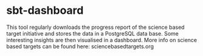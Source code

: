 # sbt-dashboard
This tool regularly downloads the progress report of the science based target initiative and stores the data in a PostgreSQL data base. Some interesting insights are then visualised in a dashboard.
More info on science based targets can be found here: sciencebasedtargets.org
